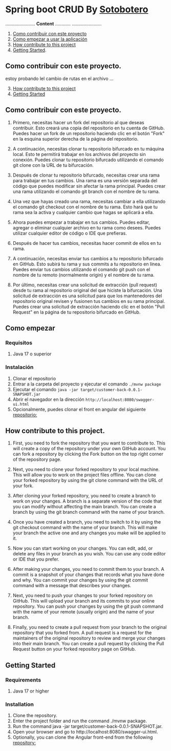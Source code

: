 # Spring boot CRUD By [Sotobotero](https://sotobotero.com)
.......................
**Content** ............ .......................
1. [Como contribuir con este proyecto](#como-contribuir-con-este-proyecto)
2. [Como empezar a usar la aplicación](#como-empezar)
3. [How contribute to this project](#how-contribute-to-this-project)
4. [Getting Started](#getting-started).
## Como contribuir con este proyecto.
estoy probando lel cambio de rutas en el archivo ...

3. [How contribute to this project](#how-contribute-to-this-project)
4. [Getting Started](#getting-started)
## Como contribuir con este proyecto.

1. Primero, necesitas hacer un fork del repositorio al que deseas contribuir. Esto creará una copia del repositorio en tu cuenta de GitHub. Puedes hacer un fork de un repositorio haciendo clic en el botón "Fork" en la esquina superior derecha de la página del repositorio. 

2. A continuación, necesitas clonar tu repositorio bifurcado en tu máquina local. Esto te permitirá trabajar en los archivos del proyecto sin conexión. Puedes clonar tu repositorio bifurcado utilizando el comando git clone con la URL de tu bifurcación.

3. Después de clonar tu repositorio bifurcado, necesitas crear una rama para trabajar en tus cambios. Una rama es una versión separada del código que puedes modificar sin afectar la rama principal. Puedes crear una rama utilizando el comando git branch con el nombre de tu rama.

4. Una vez que hayas creado una rama, necesitas cambiar a ella utilizando el comando git checkout con el nombre de tu rama. Esto hará que tu rama sea la activa y cualquier cambio que hagas se aplicará a ella. 

5. Ahora puedes empezar a trabajar en tus cambios. Puedes editar, agregar o eliminar cualquier archivo en tu rama como desees. Puedes utilizar cualquier editor de código o IDE que prefieras. 

6. Después de hacer tus cambios, necesitas hacer commit de ellos en tu rama. 

7. A continuación, necesitas enviar tus cambios a tu repositorio bifurcado en GitHub. Esto subirá tu rama y sus commits a tu repositorio en línea. Puedes enviar tus cambios utilizando el comando git push con el nombre de tu remoto (normalmente origin) y el nombre de tu rama.

8. Por último, necesitas crear una solicitud de extracción (pull request) desde tu rama al repositorio original del que hiciste la bifurcación. Una solicitud de extracción es una solicitud para que los mantenedores del repositorio original revisen y fusionen tus cambios en su rama principal. Puedes crear una solicitud de extracción haciendo clic en el botón "Pull Request" en la página de tu repositorio bifurcado en GitHub. 

## Como empezar
### Requisitos
1. Java 17 o superior

### Instalación
1. Clonar el repositorio
2. Entrar a la carpeta del proyecto y ejecutar el comando `./mvnw package`
3. Ejecutar el comando `java -jar target/customer-back-0.0.1-SNAPSHOT.jar`
4. Abrir el navegador en la dirección `http://localhost:8080/swagger-ui.html`
5. Opcionalmente, puedes clonar el front en angular del siguiente [repositorio:](https://github.com/sotobotero/customer-front)

## How contribute to this project. 

1. First, you need to fork the repository that you want to contribute to. This will create a copy of the repository under your own GitHub account. You can fork a repository by clicking the Fork button on the top right corner of the repository page.

2. Next, you need to clone your forked repository to your local machine. This will allow you to work on the project files offline. You can clone your forked repository by using the git clone command with the URL of your fork. 

3. After cloning your forked repository, you need to create a branch to work on your changes. A branch is a separate version of the code that you can modify without affecting the main branch. You can create a branch by using the git branch command with the name of your branch. 

4. Once you have created a branch, you need to switch to it by using the git checkout command with the name of your branch. This will make your branch the active one and any changes you make will be applied to it.

5. Now you can start working on your changes. You can edit, add, or delete any files in your branch as you wish. You can use any code editor or IDE that you prefer. 

6. After making your changes, you need to commit them to your branch. A commit is a snapshot of your changes that records what you have done and why. You can commit your changes by using the git commit command with a message that describes your changes. 

7. Next, you need to push your changes to your forked repository on GitHub. This will upload your branch and its commits to your online repository. You can push your changes by using the git push command with the name of your remote (usually origin) and the name of your branch. 

8. Finally, you need to create a pull request from your branch to the original repository that you forked from. A pull request is a request for the maintainers of the original repository to review and merge your changes into their main branch. You can create a pull request by clicking the Pull Request button on your forked repository page on GitHub.

## Getting Started
### Requirements
1. Java 17 or higher
### Installation
1. Clone the repository.
2. Enter the project folder and run the command ./mvnw package.
3. Run the command java -jar target/customer-back-0.0.1-SNAPSHOT.jar.
4. Open your browser and go to http://localhost:8080/swagger-ui.html.
5. Optionally, you can clone the Angular front-end from the following [repository:](https://github.com/sotobotero/customer-front.)

